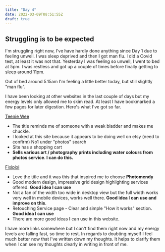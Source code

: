 ```yaml
---
title: "Day 4"
date: 2022-03-09T08:51:55Z
draft: true
---
```

## Struggling is to be expected

I'm struggling right now, I've have hardly done anything since Day 1 due to feeling unwell. I was sleep deprived and then I got man flu. I did a Covid test, at least it was not that.  Yesterday I was feeling so unwell, I went to bed at 5pm. I was restless and got up a couple of times before finally getting to sleep around 11pm.  

Out of bed around 5.15am  I'm feeling a little better today, but still slightly "man flu".

I have been looking at other websites in the last couple of days but my energy levels only allowed me to skim read. At least I have bookmarked a few pages for later digestion. Here's what I've got so far.

[Teenie Wee](https://teeniewee.com/)

* The title reminds me of someone with a weak bladder and makes me chuckle.
* I looked at this site because it appears to be doing well on etsy (need to confirm) No1 under "photos" search
* Site has a shopping cart
* **Sells various art / photography prints including water colours from photos service. I can do this.**

[Fixipixi](https://fixipixi.com/)

* Love the title and it was this that inspired me to choose **Photomendy**
* Good modern design, impressive grid design highlighting services offered. **Good idea I can use**
* Not a fan of the width too wide in desktop view but the full width works very well in mobile devices, works well there. **Good idea I can use and improve on this.**
* Retouching Service page - Clear and simple "How it works" section. **Good idea I can use**
* There are more good ideas I can use in this website.  

I have more links somewhere but I can't find them right now and my energy levels are falling fast, so time to rest.  In regards to doubting myself I feel much better now that I've written down my thoughts.  It helps to clarify them when I can see my thoughts clearly in writing in front of me.